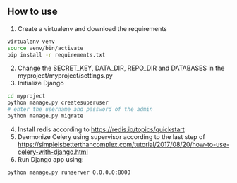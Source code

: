 
## How to use
1. Create a virtualenv and download the requirements

~~~bash
virtualenv venv
source venv/bin/activate
pip install -r requirements.txt
~~~

2. Change the SECRET_KEY, DATA_DIR, REPO_DIR and DATABASES in the myproject/myproject/settings.py
3. Initialize Django
~~~bash
cd myproject
python manage.py createsuperuser
# enter the username and password of the admin
python manage.py migrate
~~~

4. Install redis according to https://redis.io/topics/quickstart
5. Daemonize Celery using supervisor according to the last step of https://simpleisbetterthancomplex.com/tutorial/2017/08/20/how-to-use-celery-with-django.html
6. Run Django app using:
~~~bash
python manage.py runserver 0.0.0.0:8000
~~~
